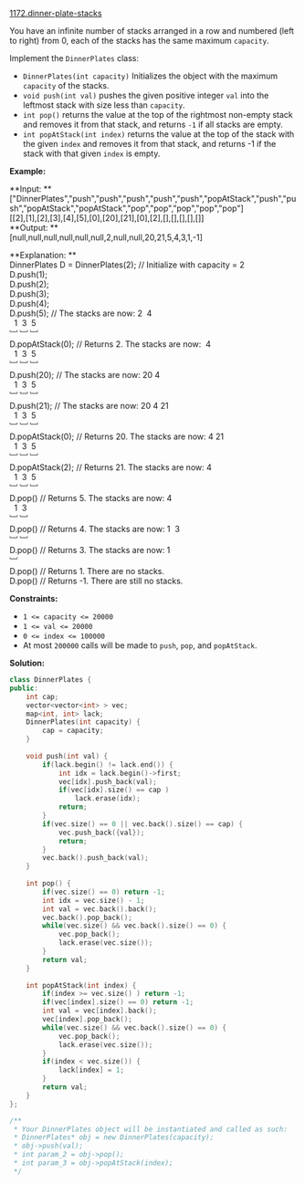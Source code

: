 [1172.dinner-plate-stacks](https://leetcode.com/problems/dinner-plate-stacks/)  

You have an infinite number of stacks arranged in a row and numbered (left to right) from 0, each of the stacks has the same maximum `capacity`.

Implement the `DinnerPlates` class:

*   `DinnerPlates(int capacity)` Initializes the object with the maximum `capacity` of the stacks.
*   `void push(int val)` pushes the given positive integer `val` into the leftmost stack with size less than `capacity`.
*   `int pop()` returns the value at the top of the rightmost non-empty stack and removes it from that stack, and returns `-1` if all stacks are empty.
*   `int popAtStack(int index)` returns the value at the top of the stack with the given `index` and removes it from that stack, and returns -1 if the stack with that given `index` is empty.

**Example:**

  
**Input: **  
\["DinnerPlates","push","push","push","push","push","popAtStack","push","push","popAtStack","popAtStack","pop","pop","pop","pop","pop"\]  
\[\[2\],\[1\],\[2\],\[3\],\[4\],\[5\],\[0\],\[20\],\[21\],\[0\],\[2\],\[\],\[\],\[\],\[\],\[\]\]  
**Output: **  
\[null,null,null,null,null,null,2,null,null,20,21,5,4,3,1,-1\]  
  
**Explanation: **  
DinnerPlates D = DinnerPlates(2);  // Initialize with capacity = 2  
D.push(1);  
D.push(2);  
D.push(3);  
D.push(4);  
D.push(5);         // The stacks are now:  2  4  
                                           1  3  5  
                                           ﹈ ﹈ ﹈  
D.popAtStack(0);   // Returns 2.  The stacks are now:     4  
                                                       1  3  5  
                                                       ﹈ ﹈ ﹈  
D.push(20);        // The stacks are now: 20  4  
                                           1  3  5  
                                           ﹈ ﹈ ﹈  
D.push(21);        // The stacks are now: 20  4 21  
                                           1  3  5  
                                           ﹈ ﹈ ﹈  
D.popAtStack(0);   // Returns 20.  The stacks are now:     4 21  
                                                        1  3  5  
                                                        ﹈ ﹈ ﹈  
D.popAtStack(2);   // Returns 21.  The stacks are now:     4  
                                                        1  3  5  
                                                        ﹈ ﹈ ﹈   
D.pop()            // Returns 5.  The stacks are now:      4  
                                                        1  3   
                                                        ﹈ ﹈    
D.pop()            // Returns 4.  The stacks are now:   1  3   
                                                        ﹈ ﹈     
D.pop()            // Returns 3.  The stacks are now:   1   
                                                        ﹈     
D.pop()            // Returns 1.  There are no stacks.  
D.pop()            // Returns -1.  There are still no stacks.  

**Constraints:**

*   `1 <= capacity <= 20000`
*   `1 <= val <= 20000`
*   `0 <= index <= 100000`
*   At most `200000` calls will be made to `push`, `pop`, and `popAtStack`.  



**Solution:**  

```cpp
class DinnerPlates {
public:
    int cap;
    vector<vector<int> > vec;
    map<int, int> lack;
    DinnerPlates(int capacity) {
        cap = capacity;
    }
    
    void push(int val) {
        if(lack.begin() != lack.end()) {
            int idx = lack.begin()->first;
            vec[idx].push_back(val);
            if(vec[idx].size() == cap )
                lack.erase(idx);
            return;
        }
        if(vec.size() == 0 || vec.back().size() == cap) {
            vec.push_back({val});
            return;
        }
        vec.back().push_back(val);
    }
    
    int pop() {
        if(vec.size() == 0) return -1;
        int idx = vec.size() - 1;
        int val = vec.back().back();
        vec.back().pop_back();
        while(vec.size() && vec.back().size() == 0) {
            vec.pop_back();
            lack.erase(vec.size());
        }
        return val;
    }
    
    int popAtStack(int index) {
        if(index >= vec.size() ) return -1;
        if(vec[index].size() == 0) return -1;
        int val = vec[index].back();
        vec[index].pop_back();
        while(vec.size() && vec.back().size() == 0) {
            vec.pop_back();
            lack.erase(vec.size());
        }
        if(index < vec.size()) {
            lack[index] = 1;
        }
        return val;
    }
};

/**
 * Your DinnerPlates object will be instantiated and called as such:
 * DinnerPlates* obj = new DinnerPlates(capacity);
 * obj->push(val);
 * int param_2 = obj->pop();
 * int param_3 = obj->popAtStack(index);
 */
```
      